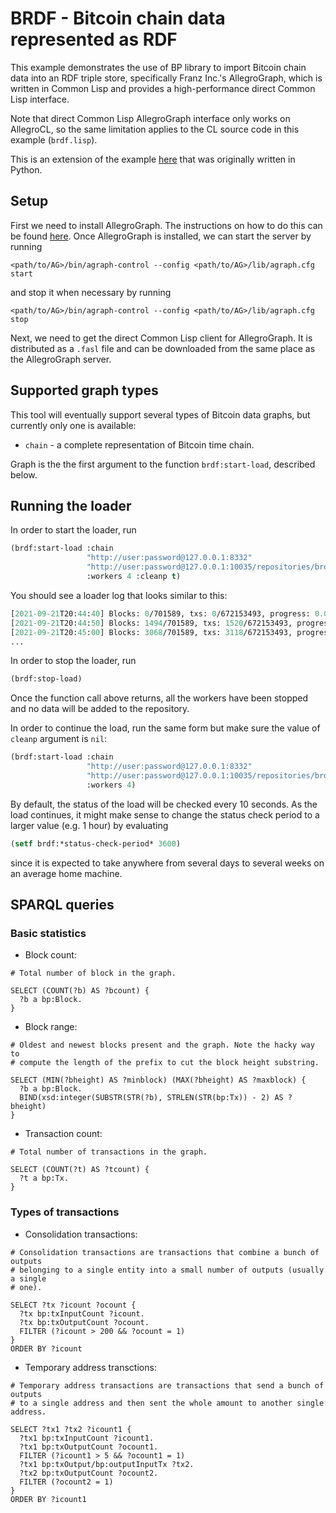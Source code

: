 # BRDF - Bitcoin chain data represented as RDF

[agraph-examples]: https://github.com/franzinc/agraph-examples/tree/master/data/bitcoin
[agraph-installation]: https://franz.com/agraph/support/documentation/current/server-installation.html

This example demonstrates the use of BP library to import Bitcoin
chain data into an RDF triple store, specifically Franz Inc.'s
AllegroGraph, which is written in Common Lisp and provides a
high-performance direct Common Lisp interface.

Note that direct Common Lisp AllegroGraph interface only works on
AllegroCL, so the same limitation applies to the CL source code in
this example (`brdf.lisp`).

This is an extension of the example [here][agraph-examples] that was
originally written in Python.



## Setup

First we need to install AllegroGraph. The instructions on how to do
this can be found [here][agraph-installation]. Once AllegroGraph is
installed, we can start the server by running

    <path/to/AG>/bin/agraph-control --config <path/to/AG>/lib/agraph.cfg start

and stop it when necessary by running

    <path/to/AG>/bin/agraph-control --config <path/to/AG>/lib/agraph.cfg stop

Next, we need to get the direct Common Lisp client for
AllegroGraph. It is distributed as a `.fasl` file and can be
downloaded from the same place as the AllegroGraph server.



## Supported graph types

This tool will eventually support several types of Bitcoin data
graphs, but currently only one is available:
  - `chain` - a complete representation of Bitcoin time chain.

Graph is the the first argument to the function `brdf:start-load`,
described below.



## Running the loader

In order to start the loader, run

``` lisp
(brdf:start-load :chain
                 "http://user:password@127.0.0.1:8332"
                 "http://user:password@127.0.0.1:10035/repositories/brdf"
                 :workers 4 :cleanp t)
```

You should see a loader log that looks similar to this:

``` lisp
[2021-09-21T20:44:40] Blocks: 0/701589, txs: 0/672153493, progress: 0.00000
[2021-09-21T20:44:50] Blocks: 1494/701589, txs: 1520/672153493, progress: 0.00000
[2021-09-21T20:45:00] Blocks: 3068/701589, txs: 3118/672153493, progress: 0.00000
...
```

In order to stop the loader, run

``` lisp
(brdf:stop-load)
```

Once the function call above returns, all the workers have been
stopped and no data will be added to the repository.

In order to continue the load, run the same form but make sure the
value of `cleanp` argument is `nil`:

``` lisp
(brdf:start-load :chain
                 "http://user:password@127.0.0.1:8332"
                 "http://user:password@127.0.0.1:10035/repositories/brdf"
                 :workers 4)
```

By default, the status of the load will be checked every 10
seconds. As the load continues, it might make sense to change the
status check period to a larger value (e.g. 1 hour) by evaluating

``` lisp
(setf brdf:*status-check-period* 3600)
```

since it is expected to take anywhere from several days to several
weeks on an average home machine.


## SPARQL queries

### Basic statistics

* Block count:

``` sparql
# Total number of block in the graph.

SELECT (COUNT(?b) AS ?bcount) {
  ?b a bp:Block.
}
```

* Block range:

``` sparql
# Oldest and newest blocks present and the graph. Note the hacky way to
# compute the length of the prefix to cut the block height substring.

SELECT (MIN(?bheight) AS ?minblock) (MAX(?bheight) AS ?maxblock) {
  ?b a bp:Block.
  BIND(xsd:integer(SUBSTR(STR(?b), STRLEN(STR(bp:Tx)) - 2) AS ?bheight)
}
```

* Transaction count:

``` sparql
# Total number of transactions in the graph.

SELECT (COUNT(?t) AS ?tcount) {
  ?t a bp:Tx.
}
```



### Types of transactions

* Consolidation transactions:

``` sparql
# Consolidation transactions are transactions that combine a bunch of outputs
# belonging to a single entity into a small number of outputs (usually a single
# one).

SELECT ?tx ?icount ?ocount {
  ?tx bp:txInputCount ?icount.
  ?tx bp:txOutputCount ?ocount.
  FILTER (?icount > 200 && ?ocount = 1)
}
ORDER BY ?icount
```

* Temporary address transctions:

``` sparql
# Temporary address transactions are transactions that send a bunch of outputs
# to a single address and then sent the whole amount to another single address.

SELECT ?tx1 ?tx2 ?icount1 {
  ?tx1 bp:txInputCount ?icount1.
  ?tx1 bp:txOutputCount ?ocount1.
  FILTER (?icount1 > 5 && ?ocount1 = 1)
  ?tx1 bp:txOutput/bp:outputInputTx ?tx2.
  ?tx2 bp:txOutputCount ?ocount2.
  FILTER (?ocount2 = 1)
}
ORDER BY ?icount1
```
